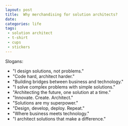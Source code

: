 ```yaml
---
layout: post
title:  Why merchandising for solution architects?
date:   
categories: life
tags:
 - solution architect
 - t-shirt
 - cups
 - stickers
---
```


Slogans:
- "I design solutions, not problems."
- "Code hard, architect harder."
- "Building bridges between business and technology."
- "I solve complex problems with simple solutions."
- "Architecting the future, one solution at a time."
- "Innovate. Create. Architect."
- "Solutions are my superpower."
- "Design, develop, deploy. Repeat."
- "Where business meets technology."
- "I architect solutions that make a difference."